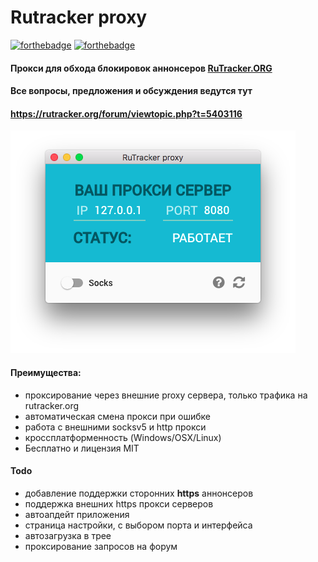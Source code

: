 # Rutracker proxy
[![forthebadge](http://forthebadge.com/images/badges/built-with-love.svg)](http://forthebadge.com)
[![forthebadge](http://forthebadge.com/images/badges/uses-js.svg)](http://forthebadge.com)

#### Прокси для обхода блокировок аннонсеров [RuTracker.ORG](https://rutracker.org/)

#### Все вопросы, предложения и обсуждения ведутся тут
#### https://rutracker.org/forum/viewtopic.php?t=5403116

![](misc/main-window.png?raw=true)

#### Преимущества:
- проксирование через внешние proxy сервера, только трафика на rutracker.org
- автоматическая смена прокси при ошибке
- работа c внешними socksv5 и http прокси
- кроссплатформенность (Windows/OSX/Linux)
- Бесплатно и лицензия MIT

#### Todo
- добавление поддержки сторонних **https** аннонсеров
- поддержка внешних https прокси серверов
- автоапдейт приложения
- страница настройки, с выбором порта и интерфейса
- автозагрузка в трее
- проксирование запросов на форум

